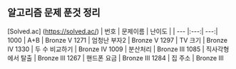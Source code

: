 ## 알고리즘 문제 푼것 정리
[Solved.ac] (https://solved.ac/)
| 번호 | 문제이름 | 난이도 |
| --- |:---:| ---:|
1000 | A+B | Bronze V
1271 | 엄청난 부자2 | Bronze V
1297 | TV 크기 | Bronze IV
1330 | 두 수 비교하기 | Bronze IV
1009 | 분산처리 | Bronze III
1085 | 직사각형에서 탈출 | Bronze III
1267 | 핸드폰 요금 | Bronze III
1284 | 집 주소 | Bronze III


